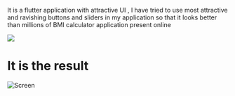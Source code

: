 It is a flutter application with attractive UI , I have tried to use most attractive and ravishing buttons and sliders in my application so that it looks better than millions of BMI calculator application present online

![](https://user-images.githubusercontent.com/46338841/107839240-8102c680-6dd0-11eb-98fd-5f2c9164a6dd.jpg)

# It is the result
![Screen](https://user-images.githubusercontent.com/46338841/107839213-544eaf00-6dd0-11eb-83ec-28e93ceed6b4.jpg)


